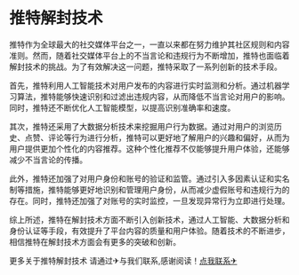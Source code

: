 # 推特解封技术

推特作为全球最大的社交媒体平台之一，一直以来都在努力维护其社区规则和内容准则。然而，随着社交媒体平台上的不当言论和违规行为不断增加，推特也面临着解封技术的挑战。为了有效解决这一问题，推特采取了一系列创新的技术手段。

首先，推特利用人工智能技术对用户发布的内容进行实时监测和分析。通过机器学习算法，推特能够快速识别和过滤出违规内容，从而降低不当言论对用户的影响。同时，推特还不断优化人工智能模型，以提高识别准确率和速度。

其次，推特还采用了大数据分析技术来挖掘用户行为数据。通过对用户的浏览历史、点赞、评论等行为进行分析，推特可以更好地了解用户的兴趣和偏好，从而为用户提供更加个性化的内容推荐。这种个性化推荐不仅能够提升用户体验，还能够减少不当言论的传播。

此外，推特还加强了对用户身份和账号的验证和监管。通过引入多因素认证和实名制等措施，推特能够更好地识别和管理用户身份，从而减少虚假账号和违规行为的存在。同时，推特还加强了对账号的实时监控，一旦发现异常行为立即进行处理。

综上所述，推特在解封技术方面不断引入创新技术，通过人工智能、大数据分析和身份认证等手段，有效提升了平台内容的质量和用户体验。随着技术的不断进步，相信推特在解封技术方面会有更多的突破和创新。

更多关于推特解封技术 请通过✈与我们联系,感谢阅读！[点我联系✈](https://pc.k02.cc)